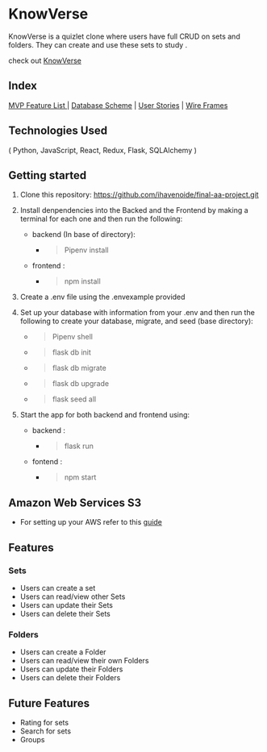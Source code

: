 # KnowVerse

KnowVerse is a quizlet clone where users have full CRUD on sets and folders. They can create and use these sets to study .

check out [KnowVerse](https://knowverse.onrender.com)

## Index

[MVP Feature List ](https://github.com/ihavenoide/final-aa-project/wiki/MVP-Feature-List) | [Database Scheme](https://github.com/ihavenoide/final-aa-project/wiki/Database-Schema-and-Backend-Routes) | [User Stories](https://github.com/ihavenoide/final-aa-project/wiki/User-Stories) | [Wire Frames](https://github.com/ihavenoide/final-aa-project/wiki/Wireframes)

## Technologies Used

( Python, JavaScript, React, Redux, Flask, SQLAlchemy )

## Getting started

1. Clone this repository: https://github.com/ihavenoide/final-aa-project.git
2. Install denpendencies into the Backed and the Frontend by making a terminal for each one and then run the following:
   * backend (In base of directory):
       * > Pipenv install
   * frontend :
       * > npm install
3. Create a .env file using the .envexample provided

4. Set up your database with information from your .env and then run the following to create your database, migrate, and seed (base directory):
   * > Pipenv shell
   * > flask db init
   * > flask db migrate
   * > flask db upgrade
   * > flask seed all
5. Start the app for both backend and frontend using:
   * backend :
       * > flask run
   * fontend :
       * > npm start
## Amazon Web Services S3
   * For setting up your AWS refer to this [guide](https://github.com/jdrichardsappacad/aws-s3-pern-demo)

## Features
### Sets
   * Users can create a set
   * Users can read/view other Sets
   * Users can update their Sets
   * Users can delete their Sets
### Folders
   * Users can create a Folder
   * Users can read/view their own Folders
   * Users can update their Folders
   * Users can delete their Folders

## Future Features
   * Rating for sets
   * Search for sets
   * Groups
     
